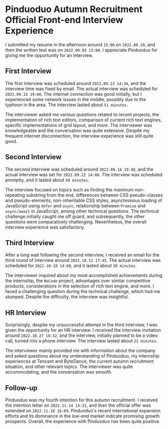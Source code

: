 # Pinduoduo Autumn Recruitment Official Front-end Interview Experience

I submitted my resume in the afternoon around `15:00` on `2022.08.20`, and then the written test was on `2022.09.03 15:00`. I appreciate Pinduoduo for giving me the opportunity for an interview.

## First Interview
The first interview was scheduled around `2022.09.13 14:34`, and the interview time was fixed by email. The actual interview was scheduled for `2022.09.15 19:00`. The internet connection was good initially, but I experienced some network issues in the middle, possibly due to the typhoon in the area. The interview lasted about `51 minutes`.

The interviewer asked me various questions related to recent projects, the implementation of rich text editors, comparison of current rich text engines, specific implementations of grid layout, and more. The interviewer was knowledgeable and the conversation was quite extensive. Despite my frequent internet disconnection, the interview experience was still quite good.

## Second Interview
The second interview was scheduled around `2022.09.16 19:40`, and the actual interview was set for `2022.09.22 14:00`. The interview was scheduled promptly, and it lasted about `50 minutes`.

The interview focused on topics such as finding the maximum non-repeating substring from the end, differences between CSS pseudo-classes and pseudo-elements, non-inheritable CSS styles, asynchronous loading of JavaScript using `defer` and `async`, relationship between `Promise` and `async/await` in JavaScript, among other technical questions. The technical challenge initially caught me off guard, and subsequently, the other questions were comparatively challenging. Nevertheless, the overall interview experience was satisfactory.

## Third Interview
After a long wait following the second interview, I received an email for the third round of interview around `2022.10.11 17:45`. The actual interview was scheduled for `2022-10-18 14:00`, and it lasted about `30 minutes`.

The interviewer inquired about my most accomplished achievements during the internship, the `NoCode` project, advantages over similar competitive products, considerations in the selection of rich text engine, and more. I faced a challenging question during the technical challenge, which had me stumped. Despite the difficulty, the interview was insightful.

## HR Interview
Surprisingly, despite my unsuccessful attempt in the third interview, I was given the opportunity for an HR interview. I received the interview invitation around `2022.10.27 10:32`, and the interview, initially planned to be a video call, turned into a phone interview. The interview lasted about `21 minutes`.

The interviewer mainly provided me with information about the company and asked questions about my understanding of Pinduoduo, my internship experiences at Tencent and ByteDance, the current autumn recruitment situation, and other relevant topics. The interviewer was quite accommodating, and the conversation was smooth.

## Follow-up
Pinduoduo was my fourth intention for this autumn recruitment. I received the intention letter on `2022.11.14 14:31`, and then the official offer was extended on `2022.11.18 16:09`. Pinduoduo's recent international expansion efforts and its dominance in the low-end market indicate promising growth prospects. Overall, the experience with Pinduoduo has been quite positive.
